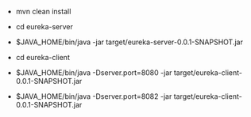 * mvn clean install

* cd eureka-server
* $JAVA_HOME/bin/java -jar target/eureka-server-0.0.1-SNAPSHOT.jar

* cd eureka-client
* $JAVA_HOME/bin/java -Dserver.port=8080 -jar target/eureka-client-0.0.1-SNAPSHOT.jar
* $JAVA_HOME/bin/java -Dserver.port=8082 -jar target/eureka-client-0.0.1-SNAPSHOT.jar